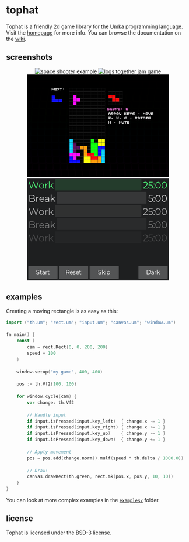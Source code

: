 # tophat

Tophat is a friendly 2d game library for the [Umka](https://github.com/vtereshkov/umka-lang) programming language.
Visit the [homepage](https://th.mrms.cz/) for more info.
You can browse the documentation on the [wiki](https://github.com/marekmaskarinec/tophat/wiki).

## screenshots

<p align="center">
	<img src="https://th.mrms.cz/images/space-shooter.png" alt="space shooter example">
	<img src="https://th.mrms.cz/images/logs-together.png" alt="logs together jam game">
	<img src="etc/tetris.png" alt="tetris game">
	<img src="etc/pomodoro.png" alt="pomodoro app">
</p>

## examples

Creating a moving rectangle is as easy as this:

```go
import ("th.um"; "rect.um"; "input.um"; "canvas.um"; "window.um")

fn main() {
	const (
		cam = rect.Rect{0, 0, 200, 200}
		speed = 100
	)

	window.setup("my game", 400, 400)

	pos := th.Vf2{100, 100}

	for window.cycle(cam) {
		var change: th.Vf2

		// Handle input
		if input.isPressed(input.key_left)  { change.x -= 1 }
		if input.isPressed(input.key_right) { change.x += 1 }
		if input.isPressed(input.key_up)    { change.y -= 1 }
		if input.isPressed(input.key_down)  { change.y += 1 }

		// Apply movement
		pos = pos.add(change.norm().mulf(speed * th.delta / 1000.0))

		// Draw!
		canvas.drawRect(th.green, rect.mk(pos.x, pos.y, 10, 10))
	}
}
```

You can look at more complex examples in the [`examples/`](https://github.com/marekmaskarinec/tophat/tree/main/examples) folder.

## license

Tophat is licensed under the BSD-3 license.
